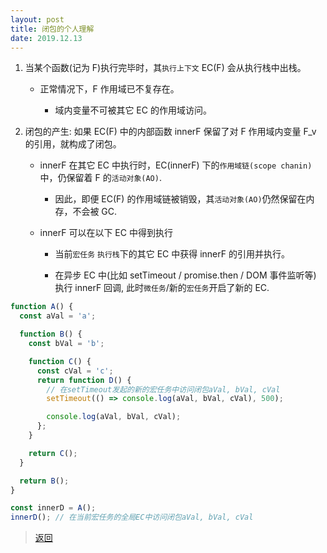 ```yaml
---
layout: post
title: 闭包的个人理解
date: 2019.12.13
---
```


1. 当某个函数(记为 F)执行完毕时，其`执行上下文` EC(F) 会从执行栈中出栈。

   - 正常情况下，F 作用域已不复存在。

     - 域内变量不可被其它 EC 的作用域访问。

2. 闭包的产生: 如果 EC(F) 中的内部函数 innerF 保留了对 F 作用域内变量 F_v 的引用，就构成了闭包。

   - innerF 在其它 EC 中执行时，EC(innerF) 下的`作用域链(scope chanin)`中，仍保留着 F 的`活动对象(AO)`.

     - 因此，即便 EC(F) 的作用域链被销毁，其`活动对象(AO)`仍然保留在内存，不会被 GC.

   - innerF 可以在以下 EC 中得到执行

     - 当前`宏任务` `执行栈`下的其它 EC 中获得 innerF 的引用并执行。

     - 在异步 EC 中(比如 setTimeout / promise.then / DOM 事件监听等) 执行 innerF 回调, 此时`微任务`/新的`宏任务`开启了新的 EC.

```javascript
function A() {
  const aVal = 'a';

  function B() {
    const bVal = 'b';

    function C() {
      const cVal = 'c';
      return function D() {
        // 在setTimeout发起的新的宏任务中访问闭包aVal, bVal, cVal
        setTimeout(() => console.log(aVal, bVal, cVal), 500);

        console.log(aVal, bVal, cVal);
      };
    }

    return C();
  }

  return B();
}

const innerD = A();
innerD(); // 在当前宏任务的全局EC中访问闭包aVal, bVal, cVal
```

> [返回]({{site.baseurl}}/EC详解)
